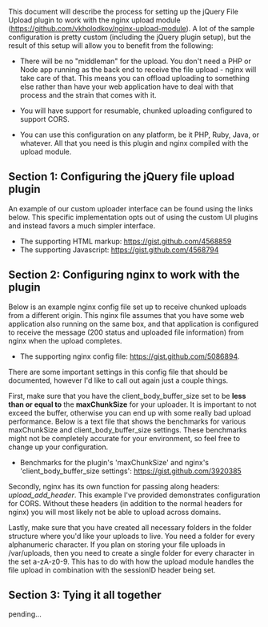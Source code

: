 This document will describe the process for setting up the jQuery File Upload plugin to work with the nginx upload module (https://github.com/vkholodkov/nginx-upload-module). A lot of the sample configuration is pretty custom (including the jQuery plugin setup), but the result of this setup will allow you to benefit from the following:

* There will be no "middleman" for the upload. You don't need a PHP or Node app running as the back end to receive the file upload - nginx will take care of that. This means you can offload uploading to something else rather than have your web application have to deal with that process and the strain that comes with it.

* You will have support for resumable, chunked uploading configured to support CORS.

* You can use this configuration on any platform, be it PHP, Ruby, Java, or whatever. All that you need is this plugin and nginx compiled with the upload module.

## Section 1: Configuring the jQuery file upload plugin

An example of our custom uploader interface can be found using the links below. This specific implementation opts out of using the custom UI plugins and instead favors a much simpler interface.

* The supporting HTML markup: https://gist.github.com/4568859
* The supporting Javascript: https://gist.github.com/4568794

## Section 2: Configuring nginx to work with the plugin

Below is an example nginx config file set up to receive chunked uploads from a different origin. This nginx file assumes that you have some web application also running on the same box, and that application is configured to receive the message (200 status and uploaded file information) from nginx when the upload completes.

* The supporting nginx config file: https://gist.github.com/5086894.

There are some important settings in this config file that should be documented, however I'd like to call out again just a couple things.

First, make sure that you have the client_body_buffer_size set to be **less than or equal to** the **maxChunkSize** for your uploader. It is important to not exceed the buffer, otherwise you can end up with some really bad upload performance. Below is a text file that shows the benchmarks for various maxChunkSize and client_body_buffer_size settings. These benchmarks might not be completely accurate for your environment, so feel free to change up your configuration.

* Benchmarks for the plugin's 'maxChunkSize' and nginx's 'client_body_buffer_size settings': https://gist.github.com/3920385

Secondly, nginx has its own function for passing along headers: _upload_add_header_. This example I've provided demonstrates configuration for CORS. Without these headers (in addition to the normal headers for nginx) you will most likely not be able to upload across domains.

Lastly, make sure that you have created all necessary folders in the folder structure where you'd like your uploads to live. You need a folder for every alphanumeric character. If you plan on storing your file uploads in /var/uploads, then you need to create a single folder for every character in the set a-zA-z0-9. This has to do with how the upload module handles the file upload in combination with the sessionID header being set.

## Section 3: Tying it all together

pending...
